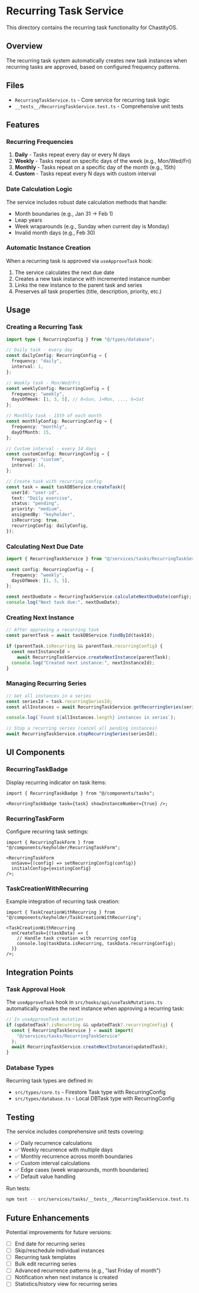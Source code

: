 # Recurring Task Service

This directory contains the recurring task functionality for ChastityOS.

## Overview

The recurring task system automatically creates new task instances when recurring tasks are approved, based on configured frequency patterns.

## Files

- `RecurringTaskService.ts` - Core service for recurring task logic
- `__tests__/RecurringTaskService.test.ts` - Comprehensive unit tests

## Features

### Recurring Frequencies

1. **Daily** - Tasks repeat every day or every N days
2. **Weekly** - Tasks repeat on specific days of the week (e.g., Mon/Wed/Fri)
3. **Monthly** - Tasks repeat on a specific day of the month (e.g., 15th)
4. **Custom** - Tasks repeat every N days with custom interval

### Date Calculation Logic

The service includes robust date calculation methods that handle:

- Month boundaries (e.g., Jan 31 → Feb 1)
- Leap years
- Week wraparounds (e.g., Sunday when current day is Monday)
- Invalid month days (e.g., Feb 30)

### Automatic Instance Creation

When a recurring task is approved via `useApproveTask` hook:

1. The service calculates the next due date
2. Creates a new task instance with incremented instance number
3. Links the new instance to the parent task and series
4. Preserves all task properties (title, description, priority, etc.)

## Usage

### Creating a Recurring Task

```typescript
import type { RecurringConfig } from "@/types/database";

// Daily task - every day
const dailyConfig: RecurringConfig = {
  frequency: "daily",
  interval: 1,
};

// Weekly task - Mon/Wed/Fri
const weeklyConfig: RecurringConfig = {
  frequency: "weekly",
  daysOfWeek: [1, 3, 5], // 0=Sun, 1=Mon, ..., 6=Sat
};

// Monthly task - 15th of each month
const monthlyConfig: RecurringConfig = {
  frequency: "monthly",
  dayOfMonth: 15,
};

// Custom interval - every 14 days
const customConfig: RecurringConfig = {
  frequency: "custom",
  interval: 14,
};

// Create task with recurring config
const task = await taskDBService.createTask({
  userId: "user-id",
  text: "Daily exercise",
  status: "pending",
  priority: "medium",
  assignedBy: "keyholder",
  isRecurring: true,
  recurringConfig: dailyConfig,
});
```

### Calculating Next Due Date

```typescript
import { RecurringTaskService } from "@/services/tasks/RecurringTaskService";

const config: RecurringConfig = {
  frequency: "weekly",
  daysOfWeek: [1, 3, 5],
};

const nextDueDate = RecurringTaskService.calculateNextDueDate(config);
console.log("Next task due:", nextDueDate);
```

### Creating Next Instance

```typescript
// After approving a recurring task
const parentTask = await taskDBService.findById(taskId);

if (parentTask.isRecurring && parentTask.recurringConfig) {
  const nextInstanceId =
    await RecurringTaskService.createNextInstance(parentTask);
  console.log("Created next instance:", nextInstanceId);
}
```

### Managing Recurring Series

```typescript
// Get all instances in a series
const seriesId = task.recurringSeriesId;
const allInstances = await RecurringTaskService.getRecurringSeries(seriesId);

console.log(`Found ${allInstances.length} instances in series`);

// Stop a recurring series (cancel all pending instances)
await RecurringTaskService.stopRecurringSeries(seriesId);
```

## UI Components

### RecurringTaskBadge

Display recurring indicator on task items:

```tsx
import { RecurringTaskBadge } from "@/components/tasks";

<RecurringTaskBadge task={task} showInstanceNumber={true} />;
```

### RecurringTaskForm

Configure recurring task settings:

```tsx
import { RecurringTaskForm } from "@/components/keyholder/RecurringTaskForm";

<RecurringTaskForm
  onSave={(config) => setRecurringConfig(config)}
  initialConfig={existingConfig}
/>;
```

### TaskCreationWithRecurring

Example integration of recurring task creation:

```tsx
import { TaskCreationWithRecurring } from "@/components/keyholder/TaskCreationWithRecurring";

<TaskCreationWithRecurring
  onCreateTask={(taskData) => {
    // Handle task creation with recurring config
    console.log(taskData.isRecurring, taskData.recurringConfig);
  }}
/>;
```

## Integration Points

### Task Approval Hook

The `useApproveTask` hook in `src/hooks/api/useTaskMutations.ts` automatically creates the next instance when approving a recurring task:

```typescript
// In useApproveTask mutation
if (updatedTask?.isRecurring && updatedTask?.recurringConfig) {
  const { RecurringTaskService } = await import(
    "@/services/tasks/RecurringTaskService"
  );
  await RecurringTaskService.createNextInstance(updatedTask);
}
```

### Database Types

Recurring task types are defined in:

- `src/types/core.ts` - Firestore Task type with RecurringConfig
- `src/types/database.ts` - Local DBTask type with RecurringConfig

## Testing

The service includes comprehensive unit tests covering:

- ✅ Daily recurrence calculations
- ✅ Weekly recurrence with multiple days
- ✅ Monthly recurrence across month boundaries
- ✅ Custom interval calculations
- ✅ Edge cases (week wraparounds, month boundaries)
- ✅ Default value handling

Run tests:

```bash
npm test -- src/services/tasks/__tests__/RecurringTaskService.test.ts
```

## Future Enhancements

Potential improvements for future versions:

- [ ] End date for recurring series
- [ ] Skip/reschedule individual instances
- [ ] Recurring task templates
- [ ] Bulk edit recurring series
- [ ] Advanced recurrence patterns (e.g., "last Friday of month")
- [ ] Notification when next instance is created
- [ ] Statistics/history view for recurring series
